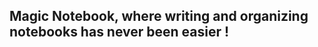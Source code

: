 
<link rel="stylesheet" href="https://cdnjs.cloudflare.com/ajax/libs/font-awesome/6.0.0/css/all.min.css">

## <i class="fa-solid fa-wand-magic-sparkles"></i> Magic Notebook, where writing and organizing notebooks has never been easier !